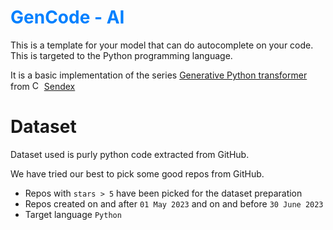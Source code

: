 # <span style="color: #0080FF;"> GenCode - AI </span>
This is a template for your model that can do autocomplete on your code. This is targeted to the Python programming language.

It is a basic implementation of the series [Generative Python transformer](https://www.youtube.com/watch?v=3P3TcKaegbA&list=PLQVvvaa0QuDdKvPge9PXQtFzvhMRyFPhW) from <img src="https://yt3.googleusercontent.com/ytc/AGIKgqPYFBC1JDRcLeC0R6fkKICvCVeCEpuiyUr78MeUkA=s176-c-k-c0x00ffffff-no-rj" alt="Channel Profile Picture" style="width:15px;height:15px;"> [Sendex](https://www.youtube.com/@sentdex) 


# Dataset 
Dataset used is purly python code extracted from GitHub.

We have tried our best to pick some good repos from GitHub. 
 - Repos with `stars > 5` have been picked for the dataset preparation
 - Repos created on and after `01 May 2023` and on and before `30 June 2023`
 - Target language `Python`